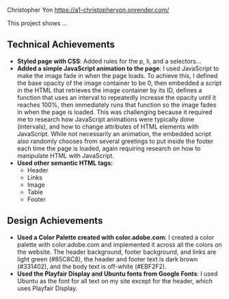 Christopher Yon
https://a1-christopheryon.onrender.com/

This project shows ...

## Technical Achievements
- **Styled page with CSS**: Added rules for the p, li, and a selectors...
- **Added a simple JavaScript animation to the page**: I used JavaScript to make the image fade in when the page loads. To achieve this, I defined the base opacity of the image container to be 0, then embedded a script in the HTML that retrieves the image container by its ID, defines a function that uses an interval to repeatedly increase the opacity until it reaches 100%, then immediately runs that function so the image fades in when the page is loaded. This was challenging because it required me to research how JavaScript animations were typically done (intervals), and how to change attributes of HTML elements with JavaScript. While not necessarily an animation, the embedded script also randomly chooses from several greetings to put inside the footer each time the page is loaded, again requiring research on how to manipulate HTML with JavaScript.
- **Used other semantic HTML tags:**
  - Header
  - Links
  - Image
  - Table
  - Footer

## Design Achievements
- **Used a Color Palette created with color.adobe.com**: I created a color palette with color.adobe.com and implemented it across all the colors on the website. The header background, footer background, and links are light green (#85C8C8), the header and footer text is dark brown (#331402), and the body text is off-white (#EBF2F2).
- **Used the Playfair Display and Ubuntu fonts from Google Fonts**: I used Ubuntu as the font for all text on my site except for the header, which uses Playfair Display.

